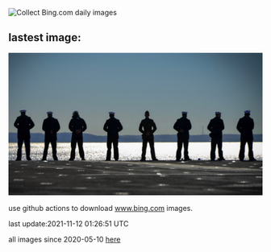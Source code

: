 ![Collect Bing.com daily images](https://github.com/counter2015/bing-daily-images/workflows/Collect%20Bing.com%20daily%20images/badge.svg)
## lastest image:
![](images/Veterans.jpg)

use github actions to download www.bing.com images.

last update:2021-11-12 01:26:51 UTC

all images since 2020-05-10 [here](https://github.com/counter2015/bing-daily-images/tree/master/images) 
